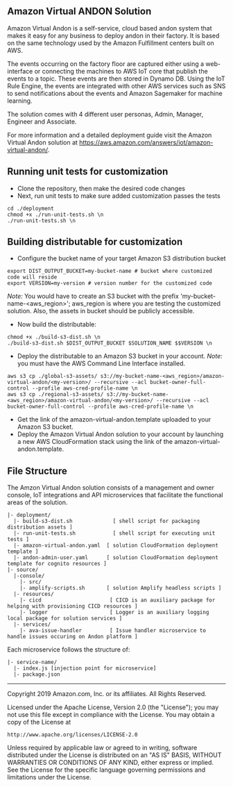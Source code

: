 ## Amazon Virtual ANDON Solution
Amazon Virtual Andon is a self-service, cloud based andon system that makes it easy for
any business to deploy andon in their factory. It is based on the same technology used
by the Amazon Fulfillment centers built on AWS.

The events occurring on the factory floor are captured either using a web-interface or connecting the machines to AWS IoT core that publish the events to a topic. These events are then stored in Dynamo DB. Using the IoT Rule Engine, the events are integrated with other AWS services such as SNS to send notifications about the events
and Amazon Sagemaker for machine learning.

The solution comes with 4 different user personas, Admin, Manager, Engineer and Associate.

For more information and a detailed deployment guide visit the Amazon Virtual Andon solution at https://aws.amazon.com/answers/iot/amazon-virtual-andon/.

## Running unit tests for customization
* Clone the repository, then make the desired code changes
* Next, run unit tests to make sure added customization passes the tests
```
cd ./deployment
chmod +x ./run-unit-tests.sh \n
./run-unit-tests.sh \n
```

## Building distributable for customization
* Configure the bucket name of your target Amazon S3 distribution bucket
```
export DIST_OUTPUT_BUCKET=my-bucket-name # bucket where customized code will reside
export VERSION=my-version # version number for the customized code
```
_Note:_ You would have to create an S3 bucket with the prefix 'my-bucket-name-<aws_region>'; aws_region is where you are testing the customized solution. Also, the assets in bucket should be publicly accessible.

* Now build the distributable:
```
chmod +x ./build-s3-dist.sh \n
./build-s3-dist.sh $DIST_OUTPUT_BUCKET $SOLUTION_NAME $$VERSION \n
```

* Deploy the distributable to an Amazon S3 bucket in your account. _Note:_ you must have the AWS Command Line Interface installed.
```
aws s3 cp ./global-s3-assets/ s3://my-bucket-name-<aws_region>/amazon-virtual-andon/<my-version>/ --recursive --acl bucket-owner-full-control --profile aws-cred-profile-name \n
aws s3 cp ./regional-s3-assets/ s3://my-bucket-name-<aws_region>/amazon-virtual-andon/<my-version>/ --recursive --acl bucket-owner-full-control --profile aws-cred-profile-name \n
```

* Get the link of the amazon-virtual-andon.template uploaded to your Amazon S3 bucket.
* Deploy the Amazon Virtual Andon solution to your account by launching a new AWS CloudFormation stack using the link of the amazon-virtual-andon.template.

## File Structure
The Amzon Virtual Andon solution consists of a management and owner console, IoT integrations and API microservices that facilitate the functional areas of the solution.

```
|- deployment/
  |- build-s3-dist.sh             [ shell script for packaging distribution assets ]
  |- run-unit-tests.sh            [ shell script for executing unit tests ]
  |- amazon-virtual-andon.yaml  [ solution CloudFormation deployment template ]
  |- andon-admin-user.yaml      [ solution CloudFormation deployment template for cognito resources ]
|- source/
  |-console/
    |- src/
    |- amplify-scripts.sh       [ solution Amplify headless scripts ]
  |- resources/
    |- cicd                      [ CICD is an auxiliary package for helping with provisioning CICD resources ]
    |- logger                    [ Logger is an auxiliary logging local package for solution services ]
  |- services/
    |- ava-issue-handler         [ Issue handler microservice to handle issues occuring on Andon platform ]
```

Each microservice follows the structure of:

```
|- service-name/
  |- index.js [injection point for microservice]
  |- package.json
```

***

Copyright 2019 Amazon.com, Inc. or its affiliates. All Rights Reserved.

Licensed under the Apache License, Version 2.0 (the "License");
you may not use this file except in compliance with the License.
You may obtain a copy of the License at

    http://www.apache.org/licenses/LICENSE-2.0

Unless required by applicable law or agreed to in writing, software
distributed under the License is distributed on an "AS IS" BASIS,
WITHOUT WARRANTIES OR CONDITIONS OF ANY KIND, either express or implied.
See the License for the specific language governing permissions and
limitations under the License.
